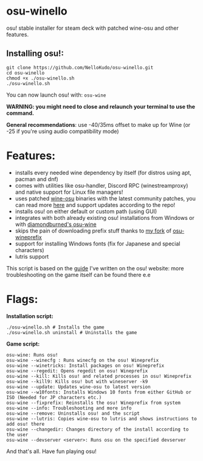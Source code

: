 # osu-winello
osu! stable installer for steam deck with patched wine-osu and other features.

## Installing osu!:
```
git clone https://github.com/NelloKudo/osu-winello.git
cd osu-winello
chmod +x ./osu-winello.sh
./osu-winello.sh
```

You can now launch osu! with:
```osu-wine```

**WARNING: you might need to close and relaunch your terminal to use the command.**

__General recommendations__: use -40/35ms offset to make up for Wine (or -25 if you're using audio compatibility mode)

# Features:

- installs every needed wine dependency by itself (for distros using apt, pacman and dnf)
- comes with utilities like osu-handler, Discord RPC (winestreamproxy) and native support for Linux file managers!
- uses patched [wine-osu](https://gist.github.com/NelloKudo/b6f6d48807548bd3cacd3018a1cadef5) binaries with the latest community patches, you can read more [here](https://gist.github.com/NelloKudo/b6f6d48807548bd3cacd3018a1cadef5) and support updates according to the repo!
- installs osu! on either default or custom path (using GUI) 
- integrates with both already existing osu! installations from Windows or with [diamondburned's osu-wine](https://gitlab.com/osu-wine/osu-wine)
- skips the pain of downloading prefix stuff thanks to [my fork](https://gitlab.com/NelloKudo/osu-winello-prefix) of [osu-wineprefix](https://gitlab.com/osu-wine/osu-wineprefix)
- support for installing Windows fonts (fix for Japanese and special characters)
- lutris support

This script is based on the [guide](https://osu.ppy.sh/community/forums/topics/1248084?n=1) I've written on the osu! website: more troubleshooting on the game itself can be found there e.e

# Flags:
**Installation script:** 
```
./osu-winello.sh # Installs the game
./osu-winello.sh uninstall # Uninstalls the game
```

**Game script:**
```
osu-wine: Runs osu!
osu-wine --winecfg : Runs winecfg on the osu! Wineprefix
osu-wine --winetricks: Install packages on osu! Wineprefix
osu-wine --regedit: Opens regedit on osu! Wineprefix
osu-wine --kill: Kills osu! and related processes in osu! Wineprefix
osu-wine --kill9: Kills osu! but with wineserver -k9
osu-wine --update: Updates wine-osu to latest version
osu-wine --w10fonts: Installs Windows 10 fonts from either GitHub or ISO (Needed for JP characters etc.)
osu-wine --fixprefix: Reinstalls the osu! Wineprefix from system
osu-wine --info: Troubleshooting and more info
osu-wine --remove: Uninstalls osu! and the script
osu-wine --lutris: Copies wine-osu to lutris and shows instructions to add osu! there
osu-wine --changedir: Changes directory of the install according to the user
osu-wine --devserver <server>: Runs osu on the specified devserver
```

And that's all. Have fun playing osu!

